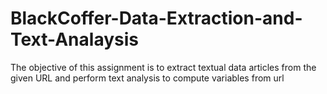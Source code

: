 # BlackCoffer-Data-Extraction-and-Text-Analaysis
The objective of this assignment is to extract textual data articles from the given URL and perform text analysis to compute variables from url
